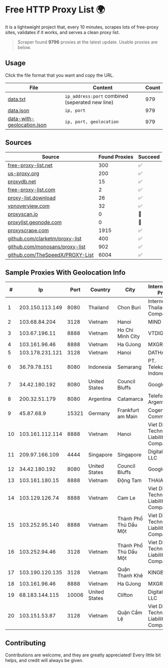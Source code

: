 
# Free HTTP Proxy List 🌍

It is a lightweight project that, every 10 minutes, scrapes lots of free-proxy sites, validates if it works, and serves a clean proxy list.


> Scraper found **9796** proxies at the latest update. Usable proxies are below.

## Usage

Click the file format that you want and copy the URL.


|File|Content|Count|
|----|-------|-----|
|[data.txt](https://raw.githubusercontent.com/themiralay/Proxy-List-World/master/data.txt)|`ip_address:port` combined (seperated new line)|979|
|[data.json](https://raw.githubusercontent.com/themiralay/Proxy-List-World/master/data.json)|`ip, port`|979|
|[data-with-geolocation.json](https://raw.githubusercontent.com/themiralay/Proxy-List-World/master/data-with-geolocation.json)|`ip, port, geolocation`|979|

## Sources

|Source|Found Proxies|Succeed|
|------|-------------|-------|
|[free-proxy-list.net](https://free-proxy-list.net)|300|✅|
|[us-proxy.org](https://www.us-proxy.org)|200|✅|
|[proxydb.net](http://proxydb.net)|15|✅|
|[free-proxy-list.com](https://free-proxy-list.com/?page=&port=&type%5B%5D=http&type%5B%5D=https&up_time=0&search=Search)|2|✅|
|[proxy-list.download](https://www.proxy-list.download/HTTP)|26|✅|
|[vpnoverview.com](https://vpnoverview.com/privacy/anonymous-browsing/free-proxy-servers)|32|✅|
|[proxyscan.io](https://www.proxyscan.io)|0|🚫|
|[proxylist.geonode.com](https://proxylist.geonode.com/api/proxy-list?limit=300&page=1&sort_by=lastChecked&sort_type=desc&protocols=http,https)|0|🚫|
|[proxyscrape.com](https://api.proxyscrape.com/v2/?request=displayproxies&protocol=http&timeout=10000&country=all&ssl=all&anonymity=all)|1915|✅|
|[github.com/clarketm/proxy-list](https://raw.githubusercontent.com/clarketm/proxy-list/master/proxy-list-raw.txt)|400|✅|
|[github.com/monosans/proxy-list](https://raw.githubusercontent.com/monosans/proxy-list/main/proxies/http.txt)|902|✅|
|[github.com/TheSpeedX/PROXY-List](https://raw.githubusercontent.com/TheSpeedX/PROXY-List/master/http.txt)|6004|✅|


## Sample Proxies With Geolocation Info

|#|Ip|Port|Country|City|Internet Service Provider|
|-|--|----|-------|----|-------------------------|
|1|203.150.113.149|8080|Thailand|Chon Buri|Internet Thailand Company Ltd.|
|2|103.68.84.204|3128|Vietnam|Hanoi|MIND|
|3|103.67.196.11|8888|Vietnam|Ho Chi Minh City|VTDIGITAL|
|4|103.161.96.46|8888|Vietnam|Ha GJong|MXGROUP|
|5|103.178.231.121|3128|Vietnam|Hanoi|DATHANH|
|6|36.79.78.151|8080|Indonesia|Semarang|PT. Telekomunikasi Indonesia|
|7|34.42.180.192|8080|United States|Council Bluffs|Google LLC|
|8|200.32.51.179|8080|Argentina|Catamarca|Telefonica de Argentina|
|9|45.87.68.9|15321|Germany|Frankfurt am Main|Cogent Communications|
|10|103.161.112.114|8888|Vietnam|Hanoi|Viet Digital Technology Liability Company|
|11|209.97.166.109|4444|Singapore|Singapore|DigitalOcean, LLC|
|12|34.42.180.192|8080|United States|Council Bluffs|Google LLC|
|13|103.161.180.15|8888|Vietnam|Động Tam|THAIAN|
|14|103.129.126.74|8888|Vietnam|Cam Le|Viet Digital Technology Liability Company|
|15|103.252.95.140|8888|Vietnam|Thành Phố Thủ Dầu Một|Viet Digital Technology Liability Company|
|16|103.252.94.46|3128|Vietnam|Thành Phố Thủ Dầu Một|Viet Digital Technology Liability Company|
|17|103.190.120.135|3128|Vietnam|Quận Thanh Khê|KINGBOND|
|18|103.161.96.46|8888|Vietnam|Ha GJong|MXGROUP|
|19|68.183.144.115|10006|United States|Clifton|DigitalOcean, LLC|
|20|103.151.53.87|3128|Vietnam|Quận Cẩm Lệ|Viet Digital Technology Liability Company|



## Contributing

Contributions are welcome, and they are greatly appreciated! Every
little bit helps, and credit will always be given.

